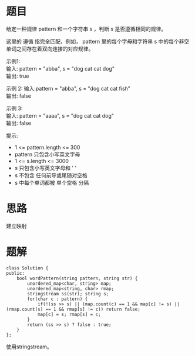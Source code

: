 # 题目
给定一种规律 pattern 和一个字符串 s ，判断 s 是否遵循相同的规律。

这里的 遵循 指完全匹配，例如， pattern 里的每个字母和字符串 s 中的每个非空单词之间存在着双向连接的对应规律。   

示例1:   
输入: pattern = "abba", s = "dog cat cat dog"   
输出: true    

示例 2:
输入:pattern = "abba", s = "dog cat cat fish"   
输出: false   

示例 3:  
输入: pattern = "aaaa", s = "dog cat cat dog"   
输出: false

提示:

- 1 <= pattern.length <= 300   
- pattern 只包含小写英文字母   
- 1 <= s.length <= 3000   
- s 只包含小写英文字母和 ' '   
- s 不包含 任何前导或尾随对空格   
- s 中每个单词都被 单个空格 分隔   

# 思路
建立映射


# 题解
```
class Solution {
public:
    bool wordPattern(string pattern, string str) {
        unordered_map<char, string> map;
        unordered_map<string, char> rmap;
        stringstream ss(str); string s;
        for(char c : pattern) {
            if(!(ss >> s) || (map.count(c) == 1 && map[c] != s) || (rmap.count(s) == 1 && rmap[s] != c)) return false;
            map[c] = s; rmap[s] = c;
        }
        return (ss >> s) ? false : true;
    }
};
```
使用stringstream。